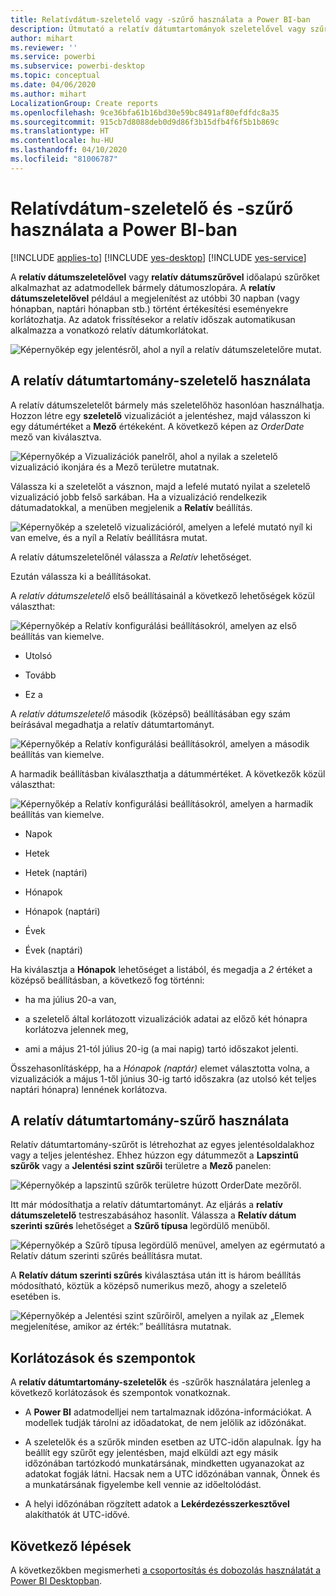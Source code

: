```yaml
---
title: Relatívdátum-szeletelő vagy -szűrő használata a Power BI-ban
description: Útmutató a relatív dátumtartományok szeletelővel vagy szűrővel végzett korlátozásához a Power BI-ban.
author: mihart
ms.reviewer: ''
ms.service: powerbi
ms.subservice: powerbi-desktop
ms.topic: conceptual
ms.date: 04/06/2020
ms.author: mihart
LocalizationGroup: Create reports
ms.openlocfilehash: 9ce36bfa61b16bd30e59bc8491af80efdfdc8a35
ms.sourcegitcommit: 915cb7d8088deb0d9d86f3b15dfb4f6f5b1b869c
ms.translationtype: HT
ms.contentlocale: hu-HU
ms.lasthandoff: 04/10/2020
ms.locfileid: "81006787"
---
```

# <a name="use-a-relative-date-slicer-and-filter-in-power-bi"></a>Relatívdátum-szeletelő és -szűrő használata a Power BI-ban

[!INCLUDE [applies-to](../includes/applies-to.md)] [!INCLUDE [yes-desktop](../includes/yes-desktop.md)] [!INCLUDE [yes-service](../includes/yes-service.md)]

A **relatív dátumszeletelővel** vagy **relatív dátumszűrővel** időalapú szűrőket alkalmazhat az adatmodellek bármely dátumoszlopára. A **relatív dátumszeletelővel** például a megjelenítést az utóbbi 30 napban (vagy hónapban, naptári hónapban stb.) történt értékesítési eseményekre korlátozhatja. Az adatok frissítésekor a relatív időszak automatikusan alkalmazza a vonatkozó relatív dátumkorlátokat.

![Képernyőkép egy jelentésről, ahol a nyíl a relatív dátumszeletelőre mutat.](media/desktop-slicer-filter-date-range/relative-date-range-slicer-filter-01.png)

## <a name="use-the-relative-date-range-slicer"></a>A relatív dátumtartomány-szeletelő használata

A relatív dátumszeletelőt bármely más szeletelőhöz hasonlóan használhatja. Hozzon létre egy **szeletelő** vizualizációt a jelentéshez, majd válasszon ki egy dátumértéket a **Mező** értékeként. A következő képen az *OrderDate* mező van kiválasztva.

![Képernyőkép a Vizualizációk panelről, ahol a nyilak a szeletelő vizualizáció ikonjára és a Mező területre mutatnak.](media/desktop-slicer-filter-date-range/relative-date-range-slicer-filter-02.png)

Válassza ki a szeletelőt a vásznon, majd a lefelé mutató nyilat a szeletelő vizualizáció jobb felső sarkában. Ha a vizualizáció rendelkezik dátumadatokkal, a menüben megjelenik a **Relatív** beállítás.

![Képernyőkép a szeletelő vizualizációról, amelyen a lefelé mutató nyíl ki van emelve, és a nyíl a Relatív beállításra mutat.](media/desktop-slicer-filter-date-range/relative-date-range-slicer-filter-03.png)

A relatív dátumszeletelőnél válassza a *Relatív* lehetőséget.

Ezután válassza ki a beállításokat.

A *relatív dátumszeletelő* első beállításainál a következő lehetőségek közül választhat:

![Képernyőkép a Relatív konfigurálási beállításokról, amelyen az első beállítás van kiemelve.](media/desktop-slicer-filter-date-range/relative-date-range-slicer-filter-04.png)

* Utolsó

* Tovább

* Ez a

A *relatív dátumszeletelő* második (középső) beállításában egy szám beírásával megadhatja a relatív dátumtartományt.

![Képernyőkép a Relatív konfigurálási beállításokról, amelyen a második beállítás van kiemelve.](media/desktop-slicer-filter-date-range/relative-date-range-slicer-filter-04a.png)

A harmadik beállításban kiválaszthatja a dátummértéket. A következők közül választhat:

![Képernyőkép a Relatív konfigurálási beállításokról, amelyen a harmadik beállítás van kiemelve.](media/desktop-slicer-filter-date-range/relative-date-range-slicer-filter-05.png)

* Napok

* Hetek

* Hetek (naptári)

* Hónapok

* Hónapok (naptári)

* Évek

* Évek (naptári)

Ha kiválasztja a **Hónapok** lehetőséget a listából, és megadja a *2* értéket a középső beállításban, a következő fog történni:

* ha ma július 20-a van,

* a szeletelő által korlátozott vizualizációk adatai az előző két hónapra korlátozva jelennek meg,

* ami a május 21-tól július 20-ig (a mai napig) tartó időszakot jelenti.

Összehasonlításképp, ha a *Hónapok (naptár)* elemet választotta volna, a vizualizációk a május 1-től június 30-ig tartó időszakra (az utolsó két teljes naptári hónapra) lennének korlátozva.

## <a name="using-the-relative-date-range-filter"></a>A relatív dátumtartomány-szűrő használata

Relatív dátumtartomány-szűrőt is létrehozhat az egyes jelentésoldalakhoz vagy a teljes jelentéshez. Ehhez húzzon egy dátummezőt a **Lapszintű szűrők** vagy a **Jelentési szint szűrői** területre a **Mező** panelen:

![Képernyőkép a lapszintű szűrők területre húzott OrderDate mezőről.](media/desktop-slicer-filter-date-range/relative-date-range-slicer-filter-06.png)

Itt már módosíthatja a relatív dátumtartományt. Az eljárás a **relatív dátumszeletelő** testreszabásához hasonlít. Válassza a **Relatív dátum szerinti szűrés** lehetőséget a **Szűrő típusa** legördülő menüből.

![Képernyőkép a Szűrő típusa legördülő menüvel, amelyen az egérmutató a Relatív dátum szerinti szűrés beállításra mutat.](media/desktop-slicer-filter-date-range/relative-date-range-slicer-filter-07.png)

A **Relatív dátum szerinti szűrés** kiválasztása után itt is három beállítás módosítható, köztük a középső numerikus mező, ahogy a szeletelő esetében is.

![Képernyőkép a Jelentési szint szűrőiről, amelyen a nyilak az „Elemek megjelenítése, amikor az érték:” beállításra mutatnak.](media/desktop-slicer-filter-date-range/relative-date-range-slicer-filter-08.png)

## <a name="limitations-and-considerations"></a>Korlátozások és szempontok

A **relatív dátumtartomány-szeletelők** és -szűrők használatára jelenleg a következő korlátozások és szempontok vonatkoznak.

* A **Power BI** adatmodelljei nem tartalmaznak időzóna-információkat. A modellek tudják tárolni az időadatokat, de nem jelölik az időzónákat.

* A szeletelők és a szűrők minden esetben az UTC-időn alapulnak. Így ha beállít egy szűrőt egy jelentésben, majd elküldi azt egy másik időzónában tartózkodó munkatársának, mindketten ugyanazokat az adatokat fogják látni. Hacsak nem a UTC időzónában vannak, Önnek és a munkatársának figyelembe kell vennie az időeltolódást.

* A helyi időzónában rögzített adatok a **Lekérdezésszerkesztővel** alakíthatók át UTC-idővé.

## <a name="next-steps"></a>Következő lépések

A következőkben megismerheti [a csoportosítás és dobozolás használatát a Power BI Desktopban](../desktop-grouping-and-binning.md).
